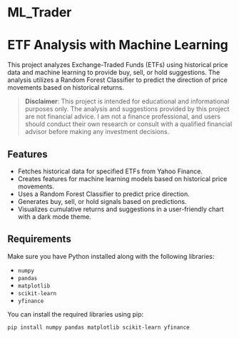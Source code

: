 # ML_Trader
# ETF Analysis with Machine Learning

This project analyzes Exchange-Traded Funds (ETFs) using historical price data and machine learning to provide buy, sell, or hold suggestions. The analysis utilizes a Random Forest Classifier to predict the direction of price movements based on historical returns.

> **Disclaimer**: This project is intended for educational and informational purposes only. The analysis and suggestions provided by this project are not financial advice. I am not a finance professional, and users should conduct their own research or consult with a qualified financial advisor before making any investment decisions.

## Features

- Fetches historical data for specified ETFs from Yahoo Finance.
- Creates features for machine learning models based on historical price movements.
- Uses a Random Forest Classifier to predict price direction.
- Generates buy, sell, or hold signals based on predictions.
- Visualizes cumulative returns and suggestions in a user-friendly chart with a dark mode theme.

## Requirements

Make sure you have Python installed along with the following libraries:

- `numpy`
- `pandas`
- `matplotlib`
- `scikit-learn`
- `yfinance`

You can install the required libraries using pip:

```bash
pip install numpy pandas matplotlib scikit-learn yfinance

